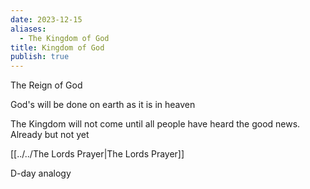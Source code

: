 ```yaml
---
date: 2023-12-15
aliases:
  - The Kingdom of God
title: Kingdom of God
publish: true
---
```


The Reign of God

God's will be done on earth as it is in heaven

The Kingdom will not come until all people have heard the good news.
Already but not yet

[[../../The Lords Prayer|The Lords Prayer]]

D-day analogy
